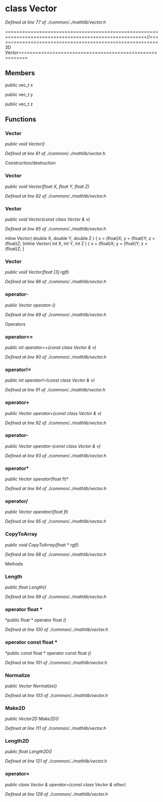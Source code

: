# class Vector

*Defined at line 77 of ./common/../mathlib/vector.h*

========================================================================================================//========================================================= 3D Vector=========================================================



## Members

public vec_t x

public vec_t y

public vec_t z



## Functions

### Vector

*public void Vector()*

*Defined at line 81 of ./common/../mathlib/vector.h*

 Construction/destruction

### Vector

*public void Vector(float X, float Y, float Z)*

*Defined at line 82 of ./common/../mathlib/vector.h*

### Vector

*public void Vector(const class Vector & v)*

*Defined at line 85 of ./common/../mathlib/vector.h*

inline Vector( double X, double Y, double Z )		{ x = (float)X; y = (float)Y; z = (float)Z; }inline Vector( int X, int Y, int Z )			{ x = (float)X; y = (float)Y; z = (float)Z; }

### Vector

*public void Vector(float [3] rgfl)*

*Defined at line 86 of ./common/../mathlib/vector.h*

### operator-

*public Vector operator-()*

*Defined at line 89 of ./common/../mathlib/vector.h*

 Operators

### operator==

*public int operator==(const class Vector & v)*

*Defined at line 90 of ./common/../mathlib/vector.h*

### operator!=

*public int operator!=(const class Vector & v)*

*Defined at line 91 of ./common/../mathlib/vector.h*

### operator+

*public Vector operator+(const class Vector & v)*

*Defined at line 92 of ./common/../mathlib/vector.h*

### operator-

*public Vector operator-(const class Vector & v)*

*Defined at line 93 of ./common/../mathlib/vector.h*

### operator*

*public Vector operator*(float fl)*

*Defined at line 94 of ./common/../mathlib/vector.h*

### operator/

*public Vector operator/(float fl)*

*Defined at line 95 of ./common/../mathlib/vector.h*

### CopyToArray

*public void CopyToArray(float * rgfl)*

*Defined at line 98 of ./common/../mathlib/vector.h*

 Methods

### Length

*public float Length()*

*Defined at line 99 of ./common/../mathlib/vector.h*

### operator float *

*public float * operator float *()*

*Defined at line 100 of ./common/../mathlib/vector.h*

### operator const float *

*public const float * operator const float *()*

*Defined at line 101 of ./common/../mathlib/vector.h*

### Normalize

*public Vector Normalize()*

*Defined at line 103 of ./common/../mathlib/vector.h*

### Make2D

*public Vector2D Make2D()*

*Defined at line 111 of ./common/../mathlib/vector.h*

### Length2D

*public float Length2D()*

*Defined at line 121 of ./common/../mathlib/vector.h*

### operator=

*public class Vector & operator=(const class Vector & other)*

*Defined at line 129 of ./common/../mathlib/vector.h*



